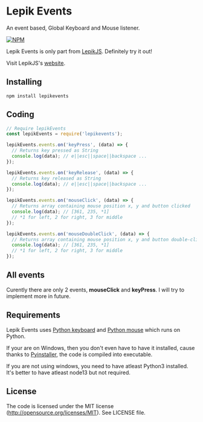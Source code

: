 # Lepik Events
An event based, Global Keyboard and Mouse listener.

[![NPM](https://nodei.co/npm-dl/lepikevents.png)](https://www.npmjs.com/package/lepikevents)

Lepik Events is only part from [LepikJS](https://www.npmjs.com/package/lepikjs). Definitely try it out!

Visit LepikJS's [website](https://lepikjs.netlify.app/).


## Installing

    npm install lepikevents

## Coding

```javascript
// Require lepikEvents
const lepikEvents = require('lepikevents');

lepikEvents.events.on('keyPress', (data) => {
  // Returns key pressed as String 
  console.log(data); // e||esc||space||backspace ...
});

lepikEvents.events.on('keyRelease', (data) => {
  // Returns key released as String 
  console.log(data); // e||esc||space||backspace ...
});

lepikEvents.events.on('mouseClick', (data) => {
  // Returns array containing mouse position x, y and button clicked 
  console.log(data); // [361, 235, *1]
  // *1 for left, 2 for right, 3 for middle
});

lepikEvents.events.on('mouseDoubleClick', (data) => {
  // Returns array containing mouse position x, y and button double-clicked 
  console.log(data); // [361, 235, *1]
  // *1 for left, 2 for right, 3 for middle
});
```

## All events

Curently there are only 2 events, **mouseClick** and **keyPress**.
I will try to implement more in future.

## Requirements

Lepik Events uses [Python keyboard](https://github.com/boppreh/keyboard) and [Python mouse](https://github.com/boppreh/mouse) which runs on Python. 

If your are on Windows, then you don't even have to have it installed, cause thanks to [Pyinstaller](https://github.com/pyinstaller/pyinstaller), the code is compiled into executable.

If you are not using windows, you need to have atleast Python3 installed.
It's better to have atleast node13 but not required.


## License
The code is licensed under the MIT license (http://opensource.org/licenses/MIT). See LICENSE file.